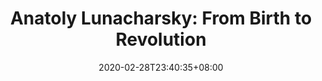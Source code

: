 ---
title: 'Anatoly Lunacharsky:  From Birth to Revolution'
date: "2020-02-28T23:40:35+08:00"
type: video
description: "Biography of Anatoly Lunacharsky covering his life up to the October
  Revolution. He was the Commissar for the Commissariat of Education from 1917-1929.
  \n\nYou can download the script from here. I only included the sources of things
  that were not pulled out of \"The Commissariat of Enlightenment\" \nhttps://mega.nz/#!6yhglQYS!4x8LxZcF7LDgSp2XRPWYPXk2FjmaDZr-R0y7TRlghwk"
publishdate: "2019-10-06T03:43:24.000Z"
url: /indefenseoftoucans/HPlvZFW1Y3M/
providers:
  youtube:
    id: HPlvZFW1Y3M
---